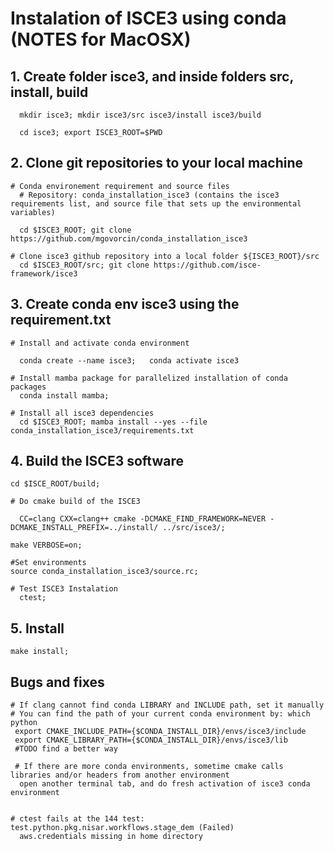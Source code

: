 # Instalation of ISCE3 using conda (NOTES for MacOSX)

## 1. Create folder isce3, and inside folders src, install, build
    
      mkdir isce3; mkdir isce3/src isce3/install isce3/build

      cd isce3; export ISCE3_ROOT=$PWD

## 2. Clone git repositories to your local machine

    # Conda environement requirement and source files
      # Repository: conda_installation_isce3 (contains the isce3 requirements list, and source file that sets up the environmental variables)

      cd $ISCE3_ROOT; git clone https://github.com/mgovorcin/conda_installation_isce3

    # Clone isce3 github repository into a local folder ${ISCE3_ROOT}/src 
      cd $ISCE3_ROOT/src; git clone https://github.com/isce-framework/isce3    

## 3. Create conda env isce3 using the requirement.txt 
    # Install and activate conda environment 
    
      conda create --name isce3;   conda activate isce3
    
    # Install mamba package for parallelized installation of conda packages
      conda install mamba;
    
    # Install all isce3 dependencies
      cd $ISCE3_ROOT; mamba install --yes --file conda_installation_isce3/requirements.txt
    
## 4. Build the ISCE3 software

    cd $ISCE_ROOT/build; 

    # Do cmake build of the ISCE3

      CC=clang CXX=clang++ cmake -DCMAKE_FIND_FRAMEWORK=NEVER -DCMAKE_INSTALL_PREFIX=../install/ ../src/isce3/;
          
    make VERBOSE=on;
    
    #Set environments
    source conda_installation_isce3/source.rc;

    # Test ISCE3 Instalation
      ctest; 

## 5. Install 

    make install;
   
    
## Bugs and fixes
    # If clang cannot find conda LIBRARY and INCLUDE path, set it manually
    # You can find the path of your current conda environment by: which python 
     export CMAKE_INCLUDE_PATH={$CONDA_INSTALL_DIR}/envs/isce3/include
     export CMAKE_LIBRARY_PATH={$CONDA_INSTALL_DIR}/envs/isce3/lib
     #TODO find a better way

     # If there are more conda environments, sometime cmake calls libraries and/or headers from another environment
      open another terminal tab, and do fresh activation of isce3 conda environment 

    
    # ctest fails at the 144 test: test.python.pkg.nisar.workflows.stage_dem (Failed) 
      aws.credentials missing in home directory





